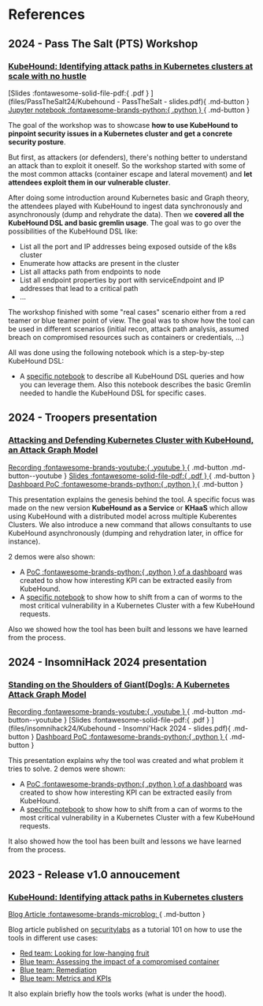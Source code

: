 # References

## 2024 - Pass The Salt (PTS) Workshop
### [KubeHound: Identifying attack paths in Kubernetes clusters at scale with no hustle](https://cfp.pass-the-salt.org/pts2024/talk/WA99YZ/) 

[Slides :fontawesome-solid-file-pdf:{ .pdf } ](files/PassTheSalt24/Kubehound - PassTheSalt - slides.pdf){ .md-button } [Jupyter notebook :fontawesome-brands-python:{ .python } ](https://github.com/DataDog/KubeHound/tree/main/deployments/kubehound/notebook/KubehoundDSL_101.ipynb){ .md-button }

The goal of the workshop was to showcase **how to use KubeHound to pinpoint security issues in a Kubernetes cluster and get a concrete security posture**. 

But first, as attackers (or defenders), there's nothing better to understand an attack than to exploit it oneself. So the workshop started with some of the most common attacks (container escape and lateral movement) and **let attendees exploit them in our vulnerable cluster**.

After doing some introduction around Kubernetes basic and Graph theory, the attendees played with KubeHound to ingest data synchronously and asynchronously (dump and rehydrate the data). Then we **covered all the KubeHound DSL and basic gremlin usage**. The goal was to go over the possibilities of the KubeHound DSL like:

* List all the port and IP addresses being exposed outside of the k8s cluster
* Enumerate how attacks are present in the cluster
* List all attacks path from endpoints to node
* List all endpoint properties by port with serviceEndpoint and IP addresses that lead to a critical path
* ...

The workshop finished with some "real cases" scenario either from a red teamer or blue teamer point of view. The goal was to show how the tool can be used in different scenarios (initial recon, attack path analysis, assumed breach on compromised resources such as containers or credentials, ...)

All was done using the following notebook which is a step-by-step KubeHound DSL:

* A [specific notebook](https://github.com/DataDog/KubeHound/tree/main/deployments/kubehound/notebook/KubeHoundDSL_101.ipynb) to describe all KubeHound DSL queries and how you can leverage them. Also this notebook describes the basic Gremlin needed to handle the KubeHound DSL for specific cases.

## 2024 - Troopers presentation
### [Attacking and Defending Kubernetes Cluster with KubeHound, an Attack Graph Model](https://troopers.de/troopers24/talks/t8tc7m/) 

[Recording :fontawesome-brands-youtube:{ .youtube } ](#){ .md-button  .md-button--youtube } [Slides :fontawesome-solid-file-pdf:{ .pdf } ](files/Troopers24/Kubehound-Troopers_2024-slides.pdf){ .md-button } [Dashboard PoC :fontawesome-brands-python:{ .python } ](https://github.com/DataDog/KubeHound/tree/main/deployments/kubehound/scripts/dashboard-demo){ .md-button }

This presentation explains the genesis behind the tool. A specific focus was made on the new version **KubeHound as a Service** or **KHaaS** which allow using KubeHound with a distributed model across multiple Kuberentes Clusters. We also introduce a new command that allows consultants to use KubeHound asynchronously (dumping and rehydration later, in office for instance).

2 demos were also shown:

* A [ PoC :fontawesome-brands-python:{ .python } of a dashboard](#) was created to show how interesting KPI can be extracted easily from KubeHound.
* A [specific notebook](https://github.com/DataDog/KubeHound/tree/main/deployments/kubehound/notebook/KubeHound_demo.ipynb) to show how to shift from a can of worms to the most critical vulnerability in a Kubernetes Cluster with a few KubeHound requests.

Also we showed how the tool has been built and lessons we have learned from the process.

## 2024 - InsomniHack 2024 presentation
### [Standing on the Shoulders of Giant(Dog)s: A Kubernetes Attack Graph Model](https://www.insomnihack.ch/talks-2024/#BZ3UA9) 

[Recording :fontawesome-brands-youtube:{ .youtube } ](https://www.youtube.com/watch?v=sy_ijtW6wmQ){ .md-button  .md-button--youtube } [Slides :fontawesome-solid-file-pdf:{ .pdf } ](files/insomnihack24/Kubehound - Insomni'Hack 2024 - slides.pdf){ .md-button } [Dashboard PoC :fontawesome-brands-python:{ .python } ](https://github.com/DataDog/KubeHound/tree/main/deployments/kubehound/scripts/dashboard-demp){ .md-button }

This presentation explains why the tool was created and what problem it tries to solve. 2 demos were shown:

* A [ PoC :fontawesome-brands-python:{ .python } of a dashboard](#) was created to show how interesting KPI can be extracted easily from KubeHound.
* A [specific notebook](https://github.com/DataDog/KubeHound/tree/main/deployments/kubehound/notebook/InsomniHackDemo.ipynb) to show how to shift from a can of worms to the most critical vulnerability in a Kubernetes Cluster with a few KubeHound requests.

It also showed how the tool has been built and lessons we have learned from the process.

##  2023 - Release v1.0 annoucement 
### [KubeHound: Identifying attack paths in Kubernetes clusters](https://securitylabs.datadoghq.com/articles/kubehound-identify-kubernetes-attack-paths/)

[Blog Article :fontawesome-brands-microblog: ](https://securitylabs.datadoghq.com/articles/kubehound-identify-kubernetes-attack-paths/){ .md-button }

Blog article published on [securitylabs](https://securitylabs.datadoghq.com) as a tutorial 101 on how to use the tools in different use cases:

* [Red team: Looking for low-hanging fruit](https://securitylabs.datadoghq.com/articles/kubehound-identify-kubernetes-attack-paths/#red-team-looking-for-low-hanging-fruit)
* [Blue team: Assessing the impact of a compromised container](https://securitylabs.datadoghq.com/articles/kubehound-identify-kubernetes-attack-paths/#blue-team-assessing-the-impact-of-a-compromised-container)
* [Blue team: Remediation](https://securitylabs.datadoghq.com/articles/kubehound-identify-kubernetes-attack-paths/#blue-team-remediation)
* [Blue team: Metrics and KPIs](https://securitylabs.datadoghq.com/articles/kubehound-identify-kubernetes-attack-paths/#blue-team-metrics-and-kpis)

It also explain briefly how the tools works (what is under the hood).